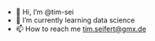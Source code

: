 - 👋 Hi, I’m @tim-sei
- 🌱 I’m currently learning data science
- 📫 How to reach me tim.seifert@gmx.de

<!---
tim-sei/tim-sei is a ✨ special ✨ repository because its `README.md` (this file) appears on your GitHub profile.
You can click the Preview link to take a look at your changes.
--->
